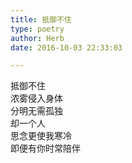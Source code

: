 ```yaml
---  
title: 抵御不住  
type: poetry  
author: Herb  
date: 2016-10-03 22:33:03  

---  
```

抵御不住  
浓雾侵入身体  
分明无需孤独  
却一个人  
思念更使我寒冷  
即便有你时常陪伴